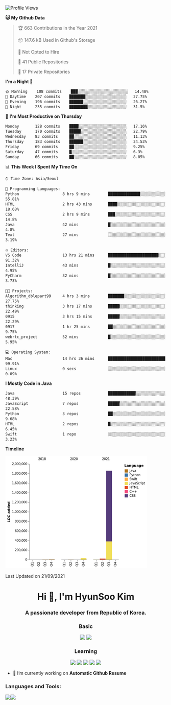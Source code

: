 

<!--START_SECTION:waka-->
![Profile Views](http://img.shields.io/badge/Profile%20Views-2-blue)

**🐱 My Github Data** 

> 🏆 663 Contributions in the Year 2021
 > 
> 📦 147.6 kB Used in Github's Storage 
 > 
> 🚫 Not Opted to Hire
 > 
> 📜 41 Public Repositories 
 > 
> 🔑 17 Private Repositories  
 > 
**I'm a Night 🦉** 

```text
🌞 Morning    108 commits    ███░░░░░░░░░░░░░░░░░░░░░░   14.48% 
🌆 Daytime    207 commits    ███████░░░░░░░░░░░░░░░░░░   27.75% 
🌃 Evening    196 commits    ██████░░░░░░░░░░░░░░░░░░░   26.27% 
🌙 Night      235 commits    ████████░░░░░░░░░░░░░░░░░   31.5%

```
📅 **I'm Most Productive on Thursday** 

```text
Monday       128 commits    ████░░░░░░░░░░░░░░░░░░░░░   17.16% 
Tuesday      170 commits    █████░░░░░░░░░░░░░░░░░░░░   22.79% 
Wednesday    83 commits     ██░░░░░░░░░░░░░░░░░░░░░░░   11.13% 
Thursday     183 commits    ██████░░░░░░░░░░░░░░░░░░░   24.53% 
Friday       69 commits     ██░░░░░░░░░░░░░░░░░░░░░░░   9.25% 
Saturday     47 commits     █░░░░░░░░░░░░░░░░░░░░░░░░   6.3% 
Sunday       66 commits     ██░░░░░░░░░░░░░░░░░░░░░░░   8.85%

```


📊 **This Week I Spent My Time On** 

```text
⌚︎ Time Zone: Asia/Seoul

💬 Programming Languages: 
Python                   8 hrs 9 mins        ██████████████░░░░░░░░░░░   55.81% 
HTML                     2 hrs 43 mins       ████░░░░░░░░░░░░░░░░░░░░░   18.68% 
CSS                      2 hrs 9 mins        ███░░░░░░░░░░░░░░░░░░░░░░   14.8% 
Java                     42 mins             █░░░░░░░░░░░░░░░░░░░░░░░░   4.8% 
Text                     27 mins             ░░░░░░░░░░░░░░░░░░░░░░░░░   3.19%

🔥 Editors: 
VS Code                  13 hrs 21 mins      ██████████████████████░░░   91.32% 
IntelliJ                 43 mins             █░░░░░░░░░░░░░░░░░░░░░░░░   4.95% 
PyCharm                  32 mins             █░░░░░░░░░░░░░░░░░░░░░░░░   3.73%

🐱‍💻 Projects: 
Algorithm_dblepart99     4 hrs 3 mins        ███████░░░░░░░░░░░░░░░░░░   27.75% 
thinking                 3 hrs 17 mins       █████░░░░░░░░░░░░░░░░░░░░   22.49% 
0915                     3 hrs 15 mins       █████░░░░░░░░░░░░░░░░░░░░   22.29% 
0917                     1 hr 25 mins        ██░░░░░░░░░░░░░░░░░░░░░░░   9.75% 
webrtc_project           52 mins             █░░░░░░░░░░░░░░░░░░░░░░░░   5.95%

💻 Operating System: 
Mac                      14 hrs 36 mins      █████████████████████████   99.91% 
Linux                    0 secs              ░░░░░░░░░░░░░░░░░░░░░░░░░   0.09%

```

**I Mostly Code in Java** 

```text
Java                     15 repos            ████████████░░░░░░░░░░░░░   48.39% 
JavaScript               7 repos             █████░░░░░░░░░░░░░░░░░░░░   22.58% 
Python                   3 repos             ██░░░░░░░░░░░░░░░░░░░░░░░   9.68% 
HTML                     2 repos             █░░░░░░░░░░░░░░░░░░░░░░░░   6.45% 
Swift                    1 repo              ░░░░░░░░░░░░░░░░░░░░░░░░░   3.23%

```


**Timeline**

![Chart not found](https://raw.githubusercontent.com/dblepart99/dblepart99/main/charts/bar_graph.png) 


 Last Updated on 21/09/2021
<!--END_SECTION:waka-->


<h1 align="center">Hi 👋, I'm HyunSoo Kim</h1>
<h3 align="center">A passionate developer from Republic of Korea.</h3><div align=center>
  
  <h3> Basic </h3><img src="https://img.shields.io/badge/JAVA-007396?style=flat-square&logo=java&logoColor=white"> <img src="https://img.shields.io/badge/Python-3766AB?style=flat-square&logo=Python&logoColor=blue"/> 
  <h3> Learning </h3>
  
  <img src="https://img.shields.io/badge/c++-00599C?style=flat-square&logo=c%2B%2B&logoColor=white"/> <img src="https://img.shields.io/badge/react-61DAFB?style=flat-square&logo=react&logoColor=black"/> <img src="https://img.shields.io/badge/css-1572B6?style=flat-square&logo=css3&logoColor=blue"/> <img src="https://img.shields.io/badge/javascript-F7DF1E?style=flat-square&logo=javascript&logoColor=blue"> <img src="https://img.shields.io/badge/html-E34F26?style=flat-square&logo=html5&logoColor=white"/> 

</div>

- 🔭 I’m currently working on **Automatic Github Resume**


<h3 align="left">Languages and Tools:</h3>


<p><img align="left" src=https://github-readme-stats.vercel.app/api?username=dblepart99&count_private=true&show_icons=true&theme=graywhite/></p>
<p><img align="left" src=https://github-readme-stats.vercel.app/api/top-langs/?username=dblepart99&langs_count=3&hide=xslt,html,CSS,scss&theme=graywhite/></p>
